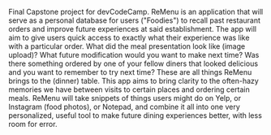Final Capstone project for devCodeCamp. ReMenu is an application that will serve as a personal database for users ("Foodies") to recall past restaurant orders and improve future experiences at said establishment. The app will aim to give users quick access to exactly what their experience was like with a particular order. What did the meal presentation look like (image upload)? What future modification would you want to make next time? Was there something ordered by one of your fellow diners that looked delicious and you want to remember to try next time? These are all things ReMenu brings to the (dinner) table. This app aims to bring clarity to the often-hazy memories we have between visits to certain places and ordering certain meals. ReMenu will take snippets of things users might do on Yelp, or Instagram (food photos), or Notepad, and combine it all into one very personalized, useful tool to make future dining experiences better, with less room for error.
